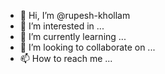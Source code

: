 - 👋 Hi, I’m @rupesh-khollam
- 👀 I’m interested in ...
- 🌱 I’m currently learning ...
- 💞️ I’m looking to collaborate on ...
- 📫 How to reach me ...

<!---
rupesh-khollam/rupesh-khollam is a ✨ special ✨ repository because its `README.md` (this file) appears on your GitHub profile.
You can click the Preview link to take a look at your changes.
--->

